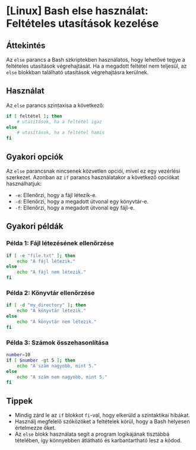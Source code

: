 # [Linux] Bash else használat: Feltételes utasítások kezelése

## Áttekintés
Az `else` parancs a Bash szkriptekben használatos, hogy lehetővé tegye a feltételes utasítások végrehajtását. Ha a megadott feltétel nem teljesül, az `else` blokkban található utasítások végrehajtásra kerülnek.

## Használat
Az `else` parancs szintaxisa a következő:

```bash
if [ feltétel ]; then
    # utasítások, ha a feltétel igaz
else
    # utasítások, ha a feltétel hamis
fi
```

## Gyakori opciók
Az `else` parancsnak nincsenek közvetlen opciói, mivel ez egy vezérlési szerkezet. Azonban az `if` parancs használatakor a következő opciókat használhatjuk:

- `-e`: Ellenőrzi, hogy a fájl létezik-e.
- `-d`: Ellenőrzi, hogy a megadott útvonal egy könyvtár-e.
- `-f`: Ellenőrzi, hogy a megadott útvonal egy fájl-e.

## Gyakori példák

### Példa 1: Fájl létezésének ellenőrzése
```bash
if [ -e "file.txt" ]; then
    echo "A fájl létezik."
else
    echo "A fájl nem létezik."
fi
```

### Példa 2: Könyvtár ellenőrzése
```bash
if [ -d "my_directory" ]; then
    echo "A könyvtár létezik."
else
    echo "A könyvtár nem létezik."
fi
```

### Példa 3: Számok összehasonlítása
```bash
number=10
if [ $number -gt 5 ]; then
    echo "A szám nagyobb, mint 5."
else
    echo "A szám nem nagyobb, mint 5."
fi
```

## Tippek
- Mindig zárd le az `if` blokkot `fi`-val, hogy elkerüld a szintaktikai hibákat.
- Használj megfelelő szóközöket a feltételek körül, hogy a Bash helyesen értelmezze őket.
- Az `else` blokk használata segít a program logikájának tisztábbá tételében, így könnyebben átlátható és karbantartható lesz a kódod.